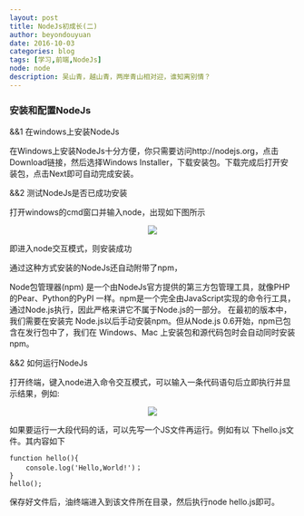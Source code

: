 ```yaml
---
layout: post
title: NodeJs初成长(二)
author: beyondouyuan
date: 2016-10-03
categories: blog
tags: [学习,前端,NodeJs]
node: node
description: 吴山青，越山青，两岸青山相对迎，谁知离别情？
---
```


###  安装和配置NodeJs ###

 &&1  在windows上安装NodeJs


>
在Windows上安装NodeJs十分方便，你只需要访问http://nodejs.org，点击Download链接，然后选择Windows Installer，下载安装包。下载完成后打开安装包，点击Next即可自动完成安装。
>

 &&2  测试NodeJs是否已成功安装

打开windows的cmd窗口并输入node，出现如下图所示

<center>
<p><img src="https://beyondouyuan.github.io/img/node_check.png" align="center"></p>
</center>

即进入node交互模式，则安装成功

通过这种方式安装的NodeJs还自动附带了npm，

Node包管理器(npm)
是一个由NodeJs官方提供的第三方包管理工具，就像PHP的Pear、Python的PyPI 一样。npm是一个完全由JavaScript实现的命令行工具，通过Node.js执行，因此严格来讲它不属于Node.js的一部分。
在最初的版本中，我们需要在安装完 Node.js以后手动安装npm。但从Node.js 0.6开始，npm已包含在发行包中了，我们在 Windows、Mac 上安装包和源代码包时会自动同时安装npm。


 &&2  如何运行NodeJs

打开终端，键入node进入命令交互模式，可以输入一条代码语句后立即执行并显示结果，例如:

<center>
<p><img src="https://beyondouyuan.github.io/img/node_run.png" align="center"></p>
</center>

如果要运行一大段代码的话，可以先写一个JS文件再运行。例如有以
下hello.js文件。其内容如下

	function hello(){
		console.log('Hello,World!')；
	}
	hello();


保存好文件后，油终端进入到该文件所在目录，然后执行node hello.js即可。
